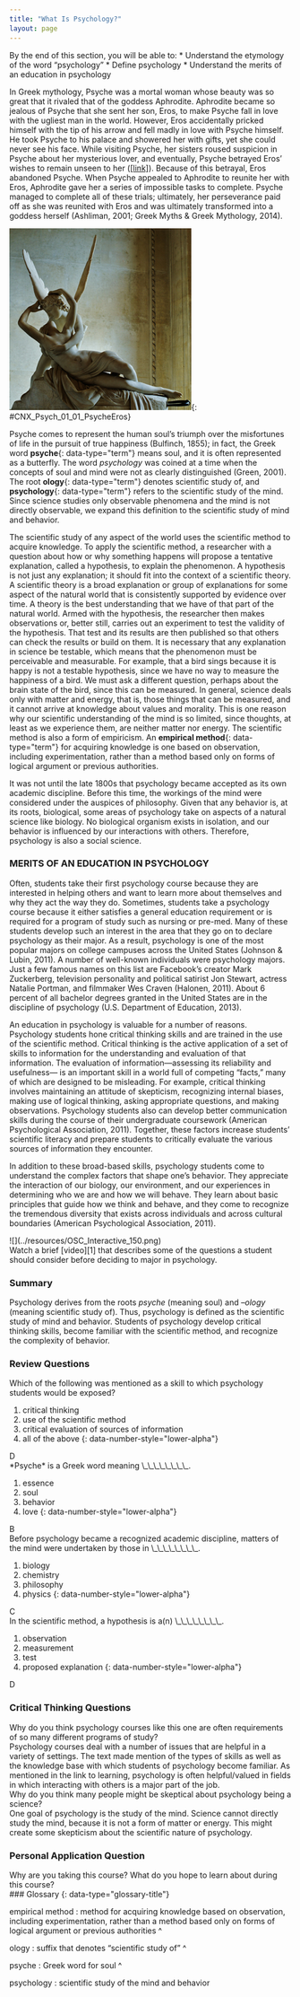 ```yaml
---
title: "What Is Psychology?"
layout: page
---
```



<div data-type="abstract" markdown="1">
By the end of this section, you will be able to:
* Understand the etymology of the word “psychology”
* Define psychology
* Understand the merits of an education in psychology

</div>

In Greek mythology, Psyche was a mortal woman whose beauty was so great that it rivaled that of the goddess Aphrodite. Aphrodite became so jealous of Psyche that she sent her son, Eros, to make Psyche fall in love with the ugliest man in the world. However, Eros accidentally pricked himself with the tip of his arrow and fell madly in love with Psyche himself. He took Psyche to his palace and showered her with gifts, yet she could never see his face. While visiting Psyche, her sisters roused suspicion in Psyche about her mysterious lover, and eventually, Psyche betrayed Eros’ wishes to remain unseen to her ([\[link\]](#CNX_Psych_01_01_PsycheEros)). Because of this betrayal, Eros abandoned Psyche. When Psyche appealed to Aphrodite to reunite her with Eros, Aphrodite gave her a series of impossible tasks to complete. Psyche managed to complete all of these trials; ultimately, her perseverance paid off as she was reunited with Eros and was ultimately transformed into a goddess herself (Ashliman, 2001; Greek Myths &amp; Greek Mythology, 2014).

 ![A photograph shows a sculpture of a winged man embracing a woman from behind.](../resources/CNX_Psych_01_01_PsycheEros.jpg "Antonio Canova's sculpture depicts Eros and Psyche."){: #CNX_Psych_01_01_PsycheEros}

Psyche comes to represent the human soul’s triumph over the misfortunes of life in the pursuit of true happiness (Bulfinch, 1855); in fact, the Greek word **psyche**{: data-type="term"} means soul, and it is often represented as a butterfly. The word *psychology* was coined at a time when the concepts of soul and mind were not as clearly distinguished (Green, 2001). The root **ology**{: data-type="term"} denotes scientific study of, and **psychology**{: data-type="term"} refers to the scientific study of the mind. Since science studies only observable phenomena and the mind is not directly observable, we expand this definition to the scientific study of mind and behavior.

The scientific study of any aspect of the world uses the scientific method to acquire knowledge. To apply the scientific method, a researcher with a question about how or why something happens will propose a tentative explanation, called a hypothesis, to explain the phenomenon. A hypothesis is not just any explanation; it should fit into the context of a scientific theory. A scientific theory is a broad explanation or group of explanations for some aspect of the natural world that is consistently supported by evidence over time. A theory is the best understanding that we have of that part of the natural world. Armed with the hypothesis, the researcher then makes observations or, better still, carries out an experiment to test the validity of the hypothesis. That test and its results are then published so that others can check the results or build on them. It is necessary that any explanation in science be testable, which means that the phenomenon must be perceivable and measurable. For example, that a bird sings because it is happy is not a testable hypothesis, since we have no way to measure the happiness of a bird. We must ask a different question, perhaps about the brain state of the bird, since this can be measured. In general, science deals only with matter and energy, that is, those things that can be measured, and it cannot arrive at knowledge about values and morality. This is one reason why our scientific understanding of the mind is so limited, since thoughts, at least as we experience them, are neither matter nor energy. The scientific method is also a form of empiricism. An **empirical method**{: data-type="term"} for acquiring knowledge is one based on observation, including experimentation, rather than a method based only on forms of logical argument or previous authorities.

It was not until the late 1800s that psychology became accepted as its own academic discipline. Before this time, the workings of the mind were considered under the auspices of philosophy. Given that any behavior is, at its roots, biological, some areas of psychology take on aspects of a natural science like biology. No biological organism exists in isolation, and our behavior is influenced by our interactions with others. Therefore, psychology is also a social science.

### MERITS OF AN EDUCATION IN PSYCHOLOGY

Often, students take their first psychology course because they are interested in helping others and want to learn more about themselves and why they act the way they do. Sometimes, students take a psychology course because it either satisfies a general education requirement or is required for a program of study such as nursing or pre-med. Many of these students develop such an interest in the area that they go on to declare psychology as their major. As a result, psychology is one of the most popular majors on college campuses across the United States (Johnson &amp; Lubin, 2011). A number of well-known individuals were psychology majors. Just a few famous names on this list are Facebook’s creator Mark Zuckerberg, television personality and political satirist Jon Stewart, actress Natalie Portman, and filmmaker Wes Craven (Halonen, 2011). About 6 percent of all bachelor degrees granted in the United States are in the discipline of psychology (U.S. Department of Education, 2013).

An education in psychology is valuable for a number of reasons. Psychology students hone critical thinking skills and are trained in the use of the scientific method. Critical thinking is the active application of a set of skills to information for the understanding and evaluation of that information. The evaluation of information—assessing its reliability and usefulness— is an important skill in a world full of competing “facts,” many of which are designed to be misleading. For example, critical thinking involves maintaining an attitude of skepticism, recognizing internal biases, making use of logical thinking, asking appropriate questions, and making observations. Psychology students also can develop better communication skills during the course of their undergraduate coursework (American Psychological Association, 2011). Together, these factors increase students’ scientific literacy and prepare students to critically evaluate the various sources of information they encounter.

In addition to these broad-based skills, psychology students come to understand the complex factors that shape one’s behavior. They appreciate the interaction of our biology, our environment, and our experiences in determining who we are and how we will behave. They learn about basic principles that guide how we think and behave, and they come to recognize the tremendous diversity that exists across individuals and across cultural boundaries (American Psychological Association, 2011).

<div data-type="note" data-has-label="true" class="psychology link-to-learning" data-label="Link to Learning" markdown="1">
<div data-type="media" data-alt="">
![](../resources/OSC_Interactive_150.png)
</div>
Watch a brief [video][1] that describes some of the questions a student should consider before deciding to major in psychology.

</div>

### Summary

Psychology derives from the roots *psyche* (meaning soul) and *–ology* (meaning scientific study of). Thus, psychology is defined as the scientific study of mind and behavior. Students of psychology develop critical thinking skills, become familiar with the scientific method, and recognize the complexity of behavior.

### Review Questions

<div data-type="exercise">
<div data-type="problem" markdown="1">
Which of the following was mentioned as a skill to which psychology students would be exposed?

1.  critical thinking
2.  use of the scientific method
3.  critical evaluation of sources of information
4.  all of the above
{: data-number-style="lower-alpha"}

</div>
<div data-type="solution" markdown="1">
D

</div>
</div>

<div data-type="exercise">
<div data-type="problem" markdown="1">
*Psyche* is a Greek word meaning \_\_\_\_\_\_\_\_.

1.  essence
2.  soul
3.  behavior
4.  love
{: data-number-style="lower-alpha"}

</div>
<div data-type="solution" markdown="1">
B

</div>
</div>

<div data-type="exercise">
<div data-type="problem" markdown="1">
Before psychology became a recognized academic discipline, matters of the mind were undertaken by those in \_\_\_\_\_\_\_\_.

1.  biology
2.  chemistry
3.  philosophy
4.  physics
{: data-number-style="lower-alpha"}

</div>
<div data-type="solution" markdown="1">
C

</div>
</div>

<div data-type="exercise">
<div data-type="problem" markdown="1">
In the scientific method, a hypothesis is a(n) \_\_\_\_\_\_\_\_.

1.  observation
2.  measurement
3.  test
4.  proposed explanation
{: data-number-style="lower-alpha"}

</div>
<div data-type="solution" markdown="1">
D

</div>
</div>

### Critical Thinking Questions

<div data-type="exercise">
<div data-type="problem" markdown="1">
Why do you think psychology courses like this one are often requirements of so many different programs of study?

</div>
<div data-type="solution" markdown="1">
Psychology courses deal with a number of issues that are helpful in a variety of settings. The text made mention of the types of skills as well as the knowledge base with which students of psychology become familiar. As mentioned in the link to learning, psychology is often helpful/valued in fields in which interacting with others is a major part of the job.

</div>
</div>

<div data-type="exercise">
<div data-type="problem" markdown="1">
Why do you think many people might be skeptical about psychology being a science?

</div>
<div data-type="solution" markdown="1">
One goal of psychology is the study of the mind. Science cannot directly study the mind, because it is not a form of matter or energy. This might create some skepticism about the scientific nature of psychology.

</div>
</div>

### Personal Application Question

<div data-type="exercise">
<div data-type="problem" markdown="1">
Why are you taking this course? What do you hope to learn about during this course?

</div>
</div>

<div data-type="glossary" markdown="1">
### Glossary
{: data-type="glossary-title"}

empirical method
: method for acquiring knowledge based on observation, including experimentation, rather than a method based only on forms of logical argument or previous authorities
^

ology
: suffix that denotes “scientific study of”
^

psyche
: Greek word for soul
^

psychology
: scientific study of the mind and behavior

</div>



[1]: http://openstaxcollege.org/l/psycmajor

